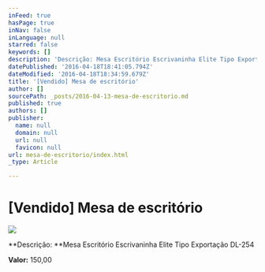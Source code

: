 ```yaml
---
inFeed: true
hasPage: true
inNav: false
inLanguage: null
starred: false
keywords: []
description: 'Descrição: Mesa Escritório Escrivaninha Elite Tipo Exportação DL-254'
datePublished: '2016-04-18T18:41:05.794Z'
dateModified: '2016-04-18T18:34:59.679Z'
title: '[Vendido] Mesa de escritório'
author: []
sourcePath: _posts/2016-04-13-mesa-de-escritorio.md
published: true
authors: []
publisher:
  name: null
  domain: null
  url: null
  favicon: null
url: mesa-de-escritorio/index.html
_type: Article

---
```

# \[Vendido\] Mesa de escritório
![](https://the-grid-user-content.s3-us-west-2.amazonaws.com/72d97812-f3d7-4105-866c-25be81372c94.jpg)

**Descrição: **Mesa Escritório Escrivaninha Elite Tipo Exportação DL-254

**Valor:** 150,00